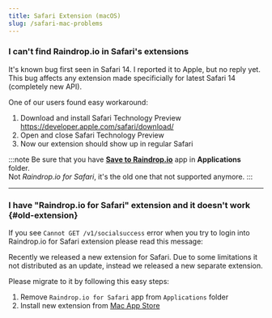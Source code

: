 ```yaml
---
title: Safari Extension (macOS)
slug: /safari-mac-problems
---
```


### I can't find Raindrop.io in Safari's extensions
It's known bug first seen in Safari 14. I reported it to Apple, but no reply yet.
This bug affects any extension made specificially for latest Safari 14 (completely new API).

One of our users found easy workaround:
1. Download and install Safari Technology Preview https://developer.apple.com/safari/download/
2. Open and close Safari Technology Preview
3. Now our extension should show up in regular Safari

:::note
Be sure that you have [**Save to Raindrop.io**](https://raindrop.io/r/extension/safari) app in **Applications** folder.   
Not *Raindrop.io for Safari*, it's the old one that not supported anymore.
:::

---

### I have "Raindrop.io for Safari" extension and it doesn't work {#old-extension}
If you see `Cannot GET /v1/socialsuccess` error when you try to login into Raindrop.io for Safari extension please read this message:

Recently we released a new extension for Safari. 
Due to some limitations it not distributed as an update, instead we released a new separate extension.

Please migrate to it by following this easy steps:
1. Remove `Raindrop.io for Safari` app from `Applications` folder
2. Install new extension from [Mac App Store](https://raindrop.io/r/extension/safari)